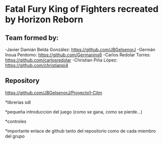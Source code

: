 # Fatal Fury King of Fighters recreated by Horizon Reborn


## Team formed by:
-Javier Damián Belda González: https://github.com/JBGelsenorJ
-Germán Insua Perdomo: https://github.com/Germanins6
-Carlos Redolar Torres: https://github.com/carlosredolar
-Christian Piña López: https://github.com/christianpi4

## Repository

https://github.com/JBGelsenorJ/Proyecto1-Citm


*librerias sdl

*pequeña introduccion del juego (como se gana, como se pierde...)

*controles

*importante enlace de github tanto del repositorio como de cada miembro del grupo

